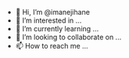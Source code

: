 - 👋 Hi, I’m @imanejihane
- 👀 I’m interested in ...
- 🌱 I’m currently learning ...
- 💞️ I’m looking to collaborate on ...
- 📫 How to reach me ...

<!---
imanejihane/imanejihane is a ✨ special ✨ repository because its `README.md` (this file) appears on your GitHub profile.
You can click the Preview link to take a look at your changes.
--->
